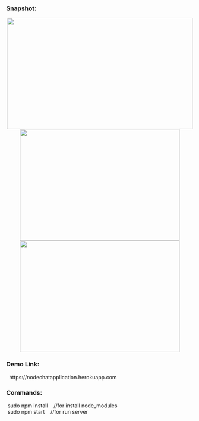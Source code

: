 <h3>Snapshot:</h3>
<div align="center">
 <p float="left">
  <img src="https://user-images.githubusercontent.com/38814709/50850596-1e8e9f00-139c-11e9-9be9-9753703923bd.png" width="500" height="300"/>
	 <br/>
  <img src="https://user-images.githubusercontent.com/38814709/50850604-264e4380-139c-11e9-85f6-bec97fead4b1.png" width="430" height="300" /> 
  <img src="https://user-images.githubusercontent.com/38814709/50850607-28b09d80-139c-11e9-827b-bdc39557a7b1.png" width="430" height="300"/>
 </p>
</div>
<h3>Demo Link:</h3>
&nbsp; https://nodechatapplication.herokuapp.com
<br>
<h3>Commands:</h3>
	&nbsp;<span>sudo npm install &nbsp;&nbsp;&nbsp;//for install node_modules</span>
	<br/>
	&nbsp;<span>sudo npm start &nbsp;&nbsp;&nbsp;//for run server</span>




